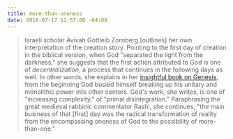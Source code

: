 ```yaml
---
title: more-than-oneness
date: 2018-07-17 12:57:00 -04:00
---
```


>Israeli scholar Avivah Gottleib Zornberg [outlines] her own interpretation of the creation story. Pointing to the first day of creation in the biblical version, when God "separated the light from the darkness," she suggests that the first action attributed to God is one of *decentralization,* a process that continues in the following days as well. In other words, she explains in her [insightful book on Genesis](https://www.indiebound.org/book/9780827609150), from the beginning God busied himself breaking up his unitary and monolithic power into other centers. God's work, she writes, is one of "increasing complexity," of "primal disintegration." Paraphrasing the great medieval rabbinic commentator Rashi, she continues, "the main business of that [first] day was the radical transformation of reality from the encompassing oneness of God to the possibility of more-than-one."